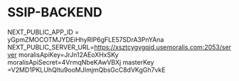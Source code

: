 # SSIP-BACKEND
NEXT_PUBLIC_APP_ID = yGpmZMOCOTMJYDEiHhyRIP6gFLE57SDrA3PnYAna
NEXT_PUBLIC_SERVER_URL=https://xsztcygvgqjd.usemoralis.com:2053/server
moralisApiKey=JrJn12AEoXHxSKy    
moralisApiSecret=4VrmqNbeKAwVBXj
masterKey =V2MD1PKLUhQltu9ooMJImjmQbsGcC8dVKgGh7vkE
